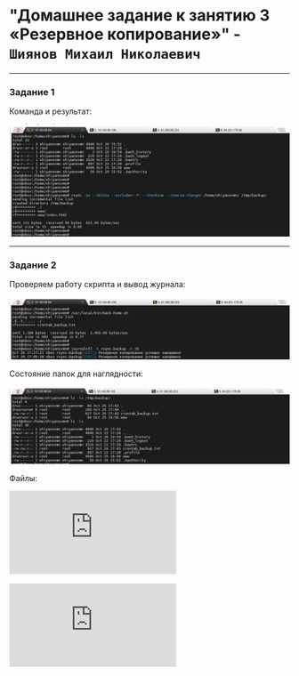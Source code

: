 # "Домашнее задание к занятию 3 «Резервное копирование»" - `Шиянов Михаил Николаевич`

---

### Задание 1

Команда и результат:

![Pipeline settings](https://github.com/mshiyanov/8-03-hw/blob/main/screenshots/01-rsynk.jpg)

---

### Задание 2

Проверяем работу скрипта и вывод журнала:

![Pipeline settings](https://github.com/mshiyanov/8-03-hw/blob/main/screenshots/03-rsync.jpg)

Состояние папок для наглядности:

![Pipeline settings](https://github.com/mshiyanov/8-03-hw/blob/main/screenshots/04-rsync.jpg)

Файлы:


![Crontab](https://github.com/mshiyanov/8-03-hw/blob/main/screenshots/crontab_backup.txt)


![Script](https://github.com/mshiyanov/8-03-hw/blob/main/screenshots/back-home.sh)


